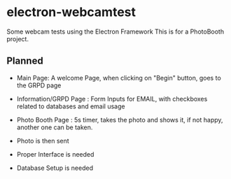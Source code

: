 # electron-webcamtest

Some webcam tests using the Electron Framework
This is for a PhotoBooth project.

## Planned

- Main Page: A welcome Page, when clicking on "Begin" button, goes to the GRPD page
- Information/GRPD Page : Form Inputs for EMAIL, with checkboxes related to databases and email usage
- Photo Booth Page : 5s timer, takes the photo and shows it, if not happy, another one can be taken.
- Photo is then sent

- Proper Interface is needed
- Database Setup is needed
